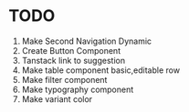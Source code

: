 # TODO

1. Make Second Navigation Dynamic
2. Create Button Component
3. Tanstack link to suggestion
4. Make table component basic,editable row
5. Make filter component
6. Make typography component
7. Make variant color
